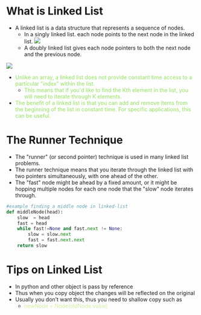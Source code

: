 # What is Linked List

* A linked list is a data structure that represents a sequence of nodes.
	* In a singly linked list. each node points to the next node in the linked list.
	![](https://media.geeksforgeeks.org/wp-content/cdn-uploads/20200922124319/Singly-Linked-List1.png)
	* A doubly linked list gives each node pointers to both the next node and the previous node.

![](https://media.geeksforgeeks.org/wp-content/cdn-uploads/20200922124412/Doubly-Linked-List.png)

* <span style="color:#93DF5F">Unlike an array, a linked list does not provide constant time access to a particular "index" within the list.</span>
	* <span style="color:#93DF5F">This means that if you'd like to find the Kth element in the list, you will need to iterate through K elements.</span>
* <span style="color:#93DF5F">The benefit of a linked list is that you can add and remove items from the beginning of the list in constant time. For specific applications, this can be useful.</span>

# The Runner Technique

- The "runner" (or second pointer) technique is used in many linked list problems.
- The runner technique means that you iterate through the linked list with two pointers simultaneously, with one ahead of the other.
- The "fast" node might be ahead by a fixed amount, or it might be hopping multiple nodes for each one node that the "slow" node iterates through.

```python
#example finding a middle node in linked-list
def middleNode(head):
	slow  = head
    fast = head
    while fast!=None and fast.next != None:
        slow = slow.next
        fast = fast.next.next
    return slow
```

# Tips on Linked List

  * In python and other object is pass by reference
  * Thus when you copy object the changes will be reflected on the original
  * Usually you don’t want this, thus you need to shallow copy such as
	  * <span style="color:#D4ECA1">newNode = Node(oldNode.value)</span>
